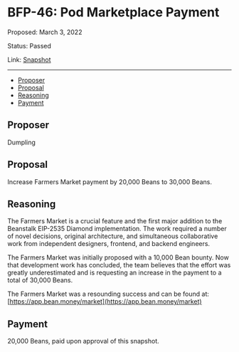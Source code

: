 # BFP-46: Pod Marketplace Payment

Proposed: March 3, 2022

Status: Passed

Link: [Snapshot](https://snapshot.org/#/beanstalkfarms.eth/proposal/0x0e109ee724b095b6a9b64a9cc59e66bc61b871561a9a170d1bd56ba289613955)

---

- [Proposer](#proposer)
- [Proposal](#proposal)
- [Reasoning](#reasoning)
- [Payment](#payment)

## Proposer

Dumpling

## Proposal

Increase Farmers Market payment by 20,000 Beans to 30,000 Beans. 

## Reasoning

The Farmers Market is a crucial feature and the first major addition to the Beanstalk EIP-2535 Diamond implementation. The work required a number of novel decisions, original architecture, and simultaneous collaborative work from independent designers, frontend, and backend engineers. 

The Farmers Market was initially proposed with a 10,000 Bean bounty. Now that development work has concluded, the team believes that the effort was greatly underestimated and is requesting an increase in the payment to a total of 30,000 Beans.

The Farmers Market was a resounding success and can be found at: [https://app.bean.money/market](https://app.bean.money/market)

## Payment

20,000 Beans, paid upon approval of this snapshot.
